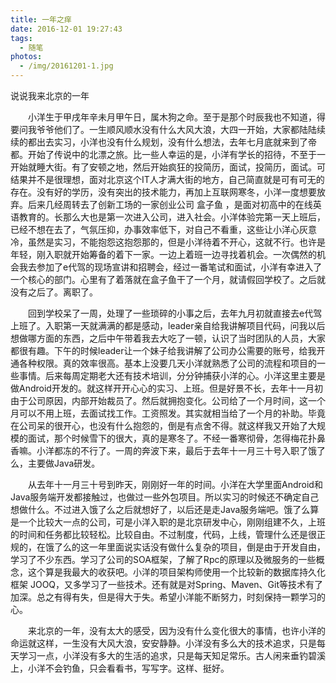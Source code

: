 ```yaml
---
title: 一年之痒
date: 2016-12-01 19:27:43
tags:
  - 随笔
photos:
  - /img/20161201-1.jpg
---
```

说说我来北京的一年
<!--more-->

&emsp;&emsp;小洋生于甲戌年辛未月甲午日，属木狗之命。至于是那个时辰我也不知道，得要问我爷爷他们了。一生顺风顺水没有什么大风大浪，大四一开始，大家都陆陆续续的都出去实习，小洋也没有什么规划，没有什么想法，去年七月底就来到了帝都。开始了传说中的北漂之旅。比一些人幸运的是，小洋有学长的招待，不至于一开始就睡大街。有了安顿之地，然后开始疯狂的投简历，面试，投简历，面试。可结果并不是很理想，面对北京这个IT人才满大街的地方，自己简直就是可有可无的存在。没有好的学历，没有突出的技术能力，再加上互联网寒冬，小洋一度想要放弃。后来几经周转去了创新工场的一家创业公司 盒子鱼 ，是面对初高中的在线英语教育的。长那么大也是第一次进入公司，进入社会。小洋体验完第一天上班后，已经不想在去了，气氛压抑，办事效率低下，对自己不看重，这些让小洋心灰意冷，虽然是实习，不能抱怨这抱怨那的，但是小洋待着不开心，这就不行。也许是年轻，刚入职就开始筹备的着下一家。一边上着班一边寻找着机会。一次偶然的机会我去参加了e代驾的现场宣讲和招聘会，经过一番笔试和面试，小洋有幸进入了一个核心的部门。心里有了着落就在盒子鱼干了一个月，就请假回学校了。之后就没有之后了。离职了。

&emsp;&emsp;回到学校呆了一周，处理了一些琐碎的小事之后，去年九月初就直接去e代驾上班了。入职第一天就满满的都是感动，leader亲自给我讲解项目代码，问我以后想做哪方面的东西，之后中午带着我去大吃了一顿，认识了当时团队的人员，大家都很有趣。下午的时候leader让一个妹子给我讲解了公司办公需要的账号，给我开通各种权限。真的效率很高。基本上没要几天小洋就熟悉了公司的流程和项目的一些事情。后来每周定期老大还有技术培训，分分钟捕获小洋的心。小洋这里主要是做Android开发的。就这样开开心心的实习、上班。但是好景不长，去年十一月初由于公司原因，内部开始裁员了。然后就拥抱变化。公司给了一个月时间，这一个月可以不用上班，去面试找工作。工资照发。其实就相当给了一个月的补助。毕竟在公司呆的很开心，也没有什么抱怨的，倒是有点舍不得。就这样我又开始了大规模的面试，那个时候雪下的很大，真的是寒冬了。不经一番寒彻骨，怎得梅花扑鼻香嘛。小洋都冻的不行了。一周的奔波下来，最后于去年十一月三十号入职了饿了么，主要做Java研发。

&emsp;&emsp;从去年十一月三十号到昨天，刚刚好一年的时间。小洋在大学里面Android和Java服务端开发都接触过，也做过一些外包项目。所以实习的时候还不确定自己想做什么。不过进入饿了么之后就想好了，以后还是走Java服务端吧。饿了么算是一个比较大一点的公司，可是小洋入职的是北京研发中心，刚刚组建不久，上班的时间和任务都比较轻松。比较自由。不过制度，代码，上线，管理什么还是很正规的，在饿了么的这一年里面说实话没有做什么复杂的项目，倒是由于开发自由，学习了不少东西。学习了公司的SOA框架，了解了Rpc的原理以及微服务的一些概念，这个算是我最大的收获吧。小洋的项目架构师使用一个比较新的数据库持久化框架 JOOQ，又多学习了一些技术。还有就是对Spring、Maven、Git等技术有了加深。总之有得有失，但是得大于失。希望小洋能不断努力，时刻保持一颗学习的心。

&emsp;&emsp;来北京的一年，没有太大的感受，因为没有什么变化很大的事情，也许小洋的命运就这样，一生没有大风大浪，安安静静。小洋没有多么大的技术追求，只是每天学习一点，小洋没有多大的生活的追求，只是每天知足常乐。古人闲来垂钓碧溪上，小洋不会钓鱼，只会看看书，写写字。这样、挺好。
